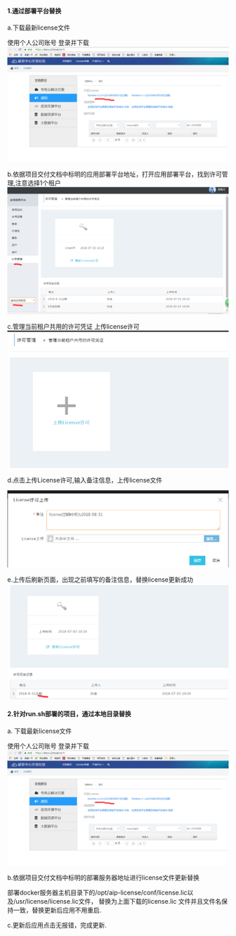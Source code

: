#### **1.通过部署平台替换**

a.下载最新license文件

使用个人公司账号 登录并下载![](/assets/3.png)

b.依据项目交付文档中标明的应用部署平台地址，打开应用部署平台，找到许可管理,注意选择1个租户![](/assets/25.png)



c.管理当前租户共用的许可凭证 上传license许可![](/assets/TIM图片20180702094121.png)

d.点击上传License许可,输入备注信息，上传license文件

![](/assets/22.png)

e.上传后刷新页面，出现之前填写的备注信息，替换license更新成功![](/assets/23.png)

#### **2.针对run.sh部署的项目，通过本地目录替换**

a. 下载最新license文件

使用个人公司账号 登录并下载![](/assets/3.png)

b.依据项目交付文档中标明的部署服务器地址进行license文件更新替换

部署docker服务器主机目录下的/opt/aip-license/conf/license.lic以及/usr/license/license.lic文件， 替换为上面下载的license.lic 文件并且文件名保持一致，替换更新后应用不用重启.

c.更新后应用点击无报错，完成更新.

